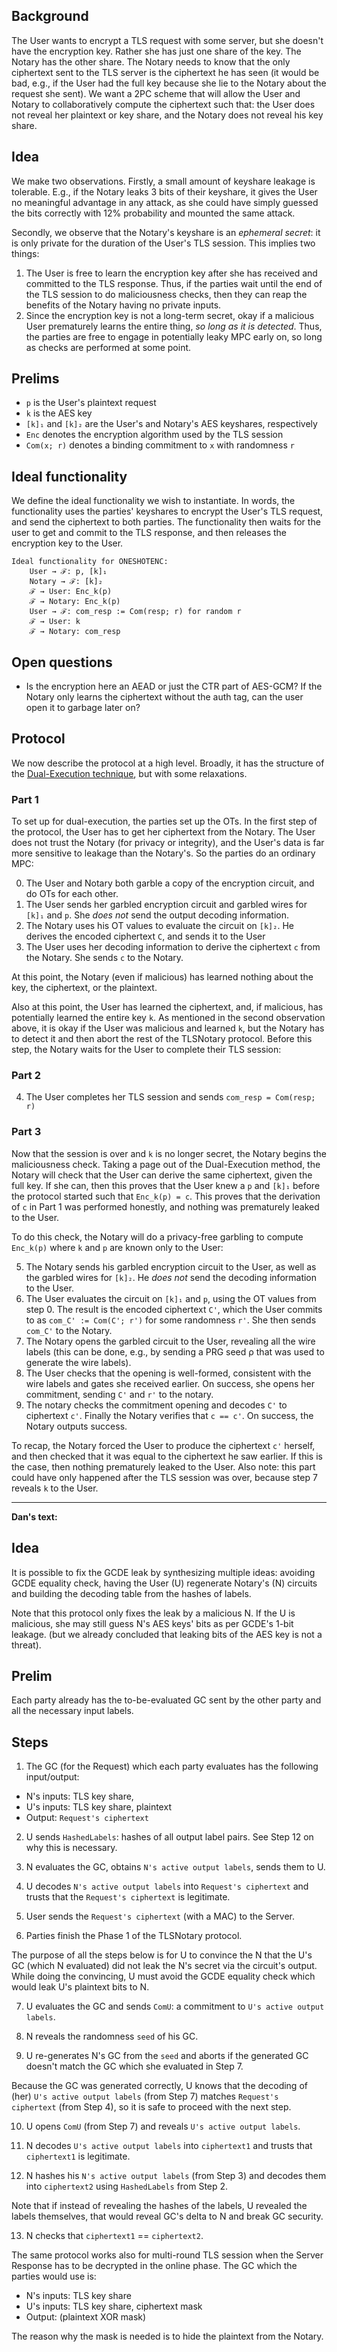 ## Background

The User wants to encrypt a TLS request with some server, but she doesn't have the encryption key. Rather she has just one share of the key. The Notary has the other share. The Notary needs to know that the only ciphertext sent to the TLS server is the ciphertext he has seen (it would be bad, e.g., if the User had the full key because she lie to the Notary about the request she sent). We want a 2PC scheme that will allow the User and Notary to collaboratively compute the ciphertext such that: the User does not reveal her plaintext or key share, and the Notary does not reveal his key share.

## Idea

We make two observations. Firstly, a small amount of keyshare leakage is tolerable. E.g., if the Notary leaks 3 bits of their keyshare, it gives the User no meaningful advantage in any attack, as she could have simply guessed the bits correctly with 12% probability and mounted the same attack.

Secondly, we observe that the Notary's keyshare is an _ephemeral secret_: it is only private for the duration of the User's TLS session. This implies two things:

1. The User is free to learn the encryption key after she has received and committed to the TLS response. Thus, if the parties wait until the end of the TLS session to do maliciousness checks, then they can reap the benefits of the Notary having no private inputs.
2. Since the encryption key is not a long-term secret, okay if a malicious User prematurely learns the entire thing, _so long as it is detected_. Thus, the parties are free to engage in potentially leaky MPC early on, so long as checks are performed at some point.

## Prelims

* `p` is the User's plaintext request
* `k` is the AES key
* `[k]₁` and `[k]₂` are the User's and Notary's AES keyshares, respectively
* `Enc` denotes the encryption algorithm used by the TLS session
* `Com(x; r)` denotes a binding commitment to `x` with randomness `r`

## Ideal functionality

We define the ideal functionality we wish to instantiate. In words, the functionality uses the parties' keyshares to encrypt the User's TLS request, and send the ciphertext to both parties. The functionality then waits for the user to get and commit to the TLS response, and then releases the encryption key to the User.
```
Ideal functionality for ONESHOTENC:
    User → ℱ: p, [k]₁
    Notary → ℱ: [k]₂
    ℱ → User: Enc_k(p)
    ℱ → Notary: Enc_k(p)
    User → ℱ: com_resp := Com(resp; r) for random r
    ℱ → User: k
    ℱ → Notary: com_resp
```

## Open questions

* Is the encryption here an AEAD or just the CTR part of AES-GCM? If the Notary only learns the ciphertext without the auth tag, can the user open it to garbage later on?

## Protocol

We now describe the protocol at a high level. Broadly, it has the structure of the [Dual-Execution technique](https://www.cs.virginia.edu/~evans/pubs/oakland2012/quidproquotocols.pdf), but with some relaxations.

### Part 1

To set up for dual-execution, the parties set up the OTs. In the first step of the protocol, the User has to get her ciphertext from the Notary. The User does not trust the Notary (for privacy or integrity), and the User's data is far more sensitive to leakage than the Notary's. So the parties do an ordinary MPC:

0. The User and Notary both garble a copy of the encryption circuit, and do OTs for each other.
1. The User sends her garbled encryption circuit and garbled wires for `[k]₁` and `p`. She _does not_ send the output decoding information.
2. The Notary uses his OT values to evaluate the circuit on `[k]₂`. He derives the encoded ciphertext `C`, and sends it to the User
3. The User uses her decoding information to derive the ciphertext `c` from the Notary. She sends `c` to the Notary.

At this point, the Notary (even if malicious) has learned nothing about the key, the ciphertext, or the plaintext.

Also at this point, the User has learned the ciphertext, and, if malicious, has potentially learned the entire key `k`. As mentioned in the second observation above, it is okay if the User was malicious and learned `k`, but the Notary has to detect it and then abort the rest of the TLSNotary protocol. Before this step, the Notary waits for the User to complete their TLS session:

### Part 2

4. The User completes her TLS session and sends `com_resp = Com(resp; r)`

### Part 3

Now that the session is over and `k` is no longer secret, the Notary begins the maliciousness check. Taking a page out of the Dual-Execution method, the Notary will check that the User can derive the same ciphertext, given the full key. If she can, then this proves that the User knew a `p` and `[k]₁` before the protocol started such that  `Enc_k(p) = c`. This proves that the derivation of `c` in Part 1 was performed honestly, and nothing was prematurely leaked to the User.

To do this check, the Notary will do a privacy-free garbling to compute `Enc_k(p)` where `k` and `p` are known only to the User:

5. The Notary sends his garbled encryption circuit to the User, as well as the garbled wires for `[k]₂`. He _does not_ send the decoding information to the User.
6. The User evaluates the circuit on `[k]₁` and `p`, using the OT values from step 0. The result is the encoded ciphertext `C'`, which the User commits to as `com_C' := Com(C'; r')` for some randomness `r'`. She then sends `com_C'` to the Notary.
7. The Notary opens the garbled circuit to the User, revealing all the wire labels (this can be done, e.g., by sending a PRG seed ρ that was used to generate the wire labels).
8. The User checks that the opening is well-formed, consistent with the wire labels and gates she received earlier. On success, she opens her commitment, sending `C'` and `r'` to the notary.
9. The notary checks the commitment opening and decodes `C'` to ciphertext `c'`. Finally the Notary verifies that `c == c'`. On success, the Notary outputs success.

To recap, the Notary forced the User to produce the ciphertext `c'` herself, and then checked that it was equal to the ciphertext he saw earlier. If this is the case, then nothing prematurely leaked to the User. Also note: this part could have only happened after the TLS session was over, because step 7 reveals `k` to the User.

------------------------------

**Dan's text:**

## Idea

It is possible to fix the GCDE leak by synthesizing multiple ideas: avoiding GCDE equality check, having the User (U) regenerate Notary's (N) circuits and building the decoding table from the hashes of labels.

Note that this protocol only fixes the leak by a malicious N. If the U is malicious, she may still guess N's AES keys' bits as per GCDE's 1-bit leakage. (but we already concluded that leaking bits of the AES key is not a threat).


## Prelim

Each party already has the to-be-evaluated GC sent by the other party and all the necessary input labels.

## Steps

1. The GC (for the Request) which each party evaluates has the following input/output:

- N's inputs: TLS key share,
- U's inputs: TLS key share, plaintext
- Output: `Request's ciphertext`

2. U sends `HashedLabels`: hashes of all output label pairs. See Step 12 on why this is necessary.

3. N evaluates the GC, obtains `N's active output labels`, sends them to U.

4. U decodes `N's active output labels` into `Request's ciphertext` and trusts that the `Request's ciphertext` is legitimate.

5. User sends the `Request's ciphertext` (with a MAC) to the Server.

6. Parties finish the Phase 1 of the TLSNotary protocol.

The purpose of all the steps below is for U to convince the N that the U's GC (which N evaluated) did not leak the N's secret via the circuit's output. While doing the convincing, U must avoid the GCDE equality check which would leak U's plaintext bits to N.

7. U evaluates the GC and sends `ComU`: a commitment to `U's active output labels`. 

8. N reveals the randomness `seed` of his GC.

9. U re-generates N's GC from the `seed` and aborts if the generated GC doesn't match the GC which she evaluated in Step 7.

Because the GC was generated correctly, U knows that the decoding of (her) `U's active output labels` (from Step 7) matches `Request's ciphertext` (from Step 4), so it is safe to proceed with the next step.

10. U opens `ComU` (from Step 7) and reveals `U's active output labels`.

11. N decodes `U's active output labels` into `ciphertext1` and trusts that `ciphertext1` is legitimate.

12. N hashes his `N's active output labels` (from Step 3) and decodes them into `ciphertext2` using `HashedLabels` from Step 2.

Note that if instead of revealing the hashes of the labels, U revealed the labels themselves, that would reveal GC's delta to N and break GC security.

13. N checks that `ciphertext1` == `ciphertext2`.


The same protocol works also for multi-round TLS session when the Server Response has to be decrypted in the online phase.
The GC which the parties would use is:

- N's inputs: TLS key share
- U's inputs: TLS key share, ciphertext mask
- Output: (plaintext XOR mask)

The reason why the mask is needed is to hide the plaintext from the Notary.
